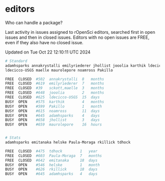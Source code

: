 # editors

Who can handle a package?

Last activity in issues assigned to rOpenSci editors, searched first in open
issues and then in closed issues. Editors with no open issues are FREE, even if
they also have no closed issue.


Updated on Tue Oct 22 12:10:11 UTC 2024

```bash
# Standard
adamhsparks annakrystalli emilyriederer jhollist jooolia karthik ldecicco
ldecicco-USGS maelle maurolepore noamross Pakillo

FREE  CLOSED  #502  annakrystalli  8   months
FREE  CLOSED  #619  emilyriederer  7   months
FREE  CLOSED  #39   sckott,maelle  3   months
FREE  CLOSED  #648  jooolia        2   months
FREE  CLOSED  #625  ldecicco-USGS  15  days
BUSY  OPEN    #575  karthik        4   months
BUSY  OPEN    #599  Pakillo        1   month
BUSY  OPEN    #615  noamross       11  days
BUSY  OPEN    #645  adamhsparks    4   days
BUSY  OPEN    #658  jhollist       3   days
BUSY  OPEN    #659  maurolepore    16  hours


# Stats
adamhsparks emitanaka helske Paula-Moraga rkillick tdhock

FREE  CLOSED  #475  tdhock        1   year
FREE  CLOSED  #603  Paula-Moraga  7   months
FREE  CLOSED  #642  emitanaka     18  days
BUSY  OPEN    #546  helske        1   month
BUSY  OPEN    #626  rkillick      18  days
BUSY  OPEN    #645  adamhsparks   4   days
```
